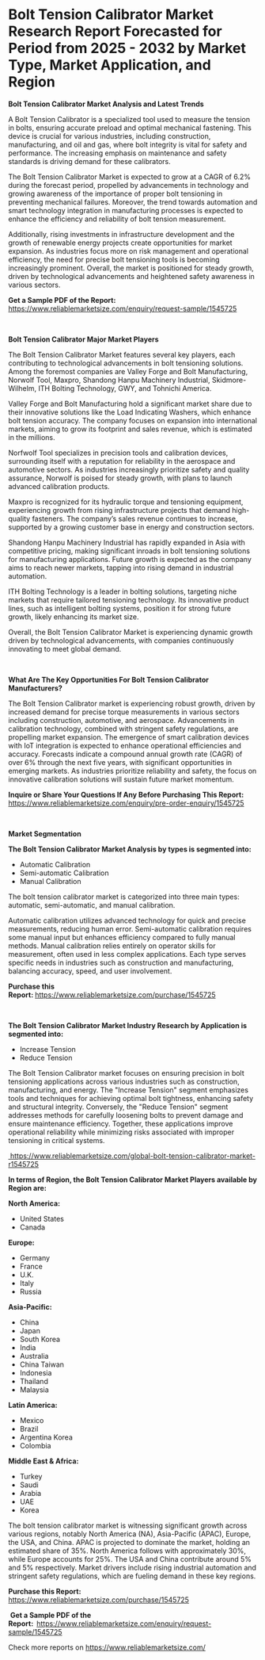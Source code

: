<p><h1>Bolt Tension Calibrator Market Research Report Forecasted for Period from 2025 -  2032 by Market Type, Market Application, and Region</h1></p><p><strong>Bolt Tension Calibrator Market Analysis and Latest Trends</strong></p>
<p><p>A Bolt Tension Calibrator is a specialized tool used to measure the tension in bolts, ensuring accurate preload and optimal mechanical fastening. This device is crucial for various industries, including construction, manufacturing, and oil and gas, where bolt integrity is vital for safety and performance. The increasing emphasis on maintenance and safety standards is driving demand for these calibrators. </p><p>The Bolt Tension Calibrator Market is expected to grow at a CAGR of 6.2% during the forecast period, propelled by advancements in technology and growing awareness of the importance of proper bolt tensioning in preventing mechanical failures. Moreover, the trend towards automation and smart technology integration in manufacturing processes is expected to enhance the efficiency and reliability of bolt tension measurement. </p><p>Additionally, rising investments in infrastructure development and the growth of renewable energy projects create opportunities for market expansion. As industries focus more on risk management and operational efficiency, the need for precise bolt tensioning tools is becoming increasingly prominent. Overall, the market is positioned for steady growth, driven by technological advancements and heightened safety awareness in various sectors.</p></p>
<p><strong>Get a Sample PDF of the Report:&nbsp;</strong> <a href="https://www.reliablemarketsize.com/enquiry/request-sample/1545725?utm_campaign=3101&utm_medium=2&utm_source=Github&utm_content=ia&utm_term=08042025&utm_id=bolt-tension-calibrator">https://www.reliablemarketsize.com/enquiry/request-sample/1545725</a></p>
<p>&nbsp;</p>
<p><strong>Bolt Tension Calibrator Major Market Players</strong></p>
<p><p>The Bolt Tension Calibrator Market features several key players, each contributing to technological advancements in bolt tensioning solutions. Among the foremost companies are Valley Forge and Bolt Manufacturing, Norwolf Tool, Maxpro, Shandong Hanpu Machinery Industrial, Skidmore-Wilhelm, ITH Bolting Technology, GWY, and Tohnichi America.</p><p>Valley Forge and Bolt Manufacturing hold a significant market share due to their innovative solutions like the Load Indicating Washers, which enhance bolt tension accuracy. The company focuses on expansion into international markets, aiming to grow its footprint and sales revenue, which is estimated in the millions.</p><p>Norfwolf Tool specializes in precision tools and calibration devices, surrounding itself with a reputation for reliability in the aerospace and automotive sectors. As industries increasingly prioritize safety and quality assurance, Norwolf is poised for steady growth, with plans to launch advanced calibration products.</p><p>Maxpro is recognized for its hydraulic torque and tensioning equipment, experiencing growth from rising infrastructure projects that demand high-quality fasteners. The company’s sales revenue continues to increase, supported by a growing customer base in energy and construction sectors.</p><p>Shandong Hanpu Machinery Industrial has rapidly expanded in Asia with competitive pricing, making significant inroads in bolt tensioning solutions for manufacturing applications. Future growth is expected as the company aims to reach newer markets, tapping into rising demand in industrial automation.</p><p>ITH Bolting Technology is a leader in bolting solutions, targeting niche markets that require tailored tensioning technology. Its innovative product lines, such as intelligent bolting systems, position it for strong future growth, likely enhancing its market size.</p><p>Overall, the Bolt Tension Calibrator Market is experiencing dynamic growth driven by technological advancements, with companies continuously innovating to meet global demand.</p></p>
<p>&nbsp;</p>
<p><strong>What Are The Key Opportunities For Bolt Tension Calibrator Manufacturers?</strong></p>
<p><p>The Bolt Tension Calibrator market is experiencing robust growth, driven by increased demand for precise torque measurements in various sectors including construction, automotive, and aerospace. Advancements in calibration technology, combined with stringent safety regulations, are propelling market expansion. The emergence of smart calibration devices with IoT integration is expected to enhance operational efficiencies and accuracy. Forecasts indicate a compound annual growth rate (CAGR) of over 6% through the next five years, with significant opportunities in emerging markets. As industries prioritize reliability and safety, the focus on innovative calibration solutions will sustain future market momentum.</p></p>
<p><strong>Inquire or Share Your Questions If Any Before Purchasing This Report:</strong> <a href="https://www.reliablemarketsize.com/enquiry/pre-order-enquiry/1545725?utm_campaign=3101&utm_medium=2&utm_source=Github&utm_content=ia&utm_term=08042025&utm_id=bolt-tension-calibrator">https://www.reliablemarketsize.com/enquiry/pre-order-enquiry/1545725</a></p>
<p>&nbsp;</p>
<p><strong>Market Segmentation</strong></p>
<p><strong>The Bolt Tension Calibrator Market Analysis by types is segmented into:</strong></p>
<p><ul><li>Automatic Calibration</li><li>Semi-automatic Calibration</li><li>Manual Calibration</li></ul></p>
<p><p>The bolt tension calibrator market is categorized into three main types: automatic, semi-automatic, and manual calibration. </p><p>Automatic calibration utilizes advanced technology for quick and precise measurements, reducing human error. Semi-automatic calibration requires some manual input but enhances efficiency compared to fully manual methods. Manual calibration relies entirely on operator skills for measurement, often used in less complex applications. Each type serves specific needs in industries such as construction and manufacturing, balancing accuracy, speed, and user involvement.</p></p>
<p><strong>Purchase this Report:&nbsp;</strong><a href="https://www.reliablemarketsize.com/purchase/1545725?utm_campaign=3101&utm_medium=2&utm_source=Github&utm_content=ia&utm_term=08042025&utm_id=bolt-tension-calibrator">https://www.reliablemarketsize.com/purchase/1545725</a></p>
<p>&nbsp;</p>
<p><strong>The Bolt Tension Calibrator Market Industry Research by Application is segmented into:</strong></p>
<p><ul><li>Increase Tension</li><li>Reduce Tension</li></ul></p>
<p><p>The Bolt Tension Calibrator market focuses on ensuring precision in bolt tensioning applications across various industries such as construction, manufacturing, and energy. The "Increase Tension" segment emphasizes tools and techniques for achieving optimal bolt tightness, enhancing safety and structural integrity. Conversely, the "Reduce Tension" segment addresses methods for carefully loosening bolts to prevent damage and ensure maintenance efficiency. Together, these applications improve operational reliability while minimizing risks associated with improper tensioning in critical systems.</p></p>
<p><a href="https://www.reliablemarketsize.com/global-bolt-tension-calibrator-market-r1545725?utm_campaign=3101&utm_medium=2&utm_source=Github&utm_content=ia&utm_term=08042025&utm_id=bolt-tension-calibrator">&nbsp;https://www.reliablemarketsize.com/global-bolt-tension-calibrator-market-r1545725</a></p>
<p><strong>In terms of Region, the Bolt Tension Calibrator Market Players available by Region are:</strong></p>
<p>
    <p> <strong> North America: </strong>
        <ul>
            <li>United States</li>
            <li>Canada</li>
        </ul>
        </p> 
    <p> <strong> Europe: </strong>
        <ul>
            <li>Germany</li>
            <li>France</li>
            <li>U.K.</li>
            <li>Italy</li>
            <li>Russia</li>
        </ul>
        </p> 
    <p> <strong> Asia-Pacific: </strong>
        <ul>
            <li>China</li>
            <li>Japan</li>
            <li>South Korea</li>
            <li>India</li>
            <li>Australia</li>
            <li>China Taiwan</li>
            <li>Indonesia</li>
            <li>Thailand</li>
            <li>Malaysia</li>
        </ul>
        </p> 
    <p> <strong> Latin America: </strong>
        <ul>
            <li>Mexico</li>
            <li>Brazil</li>
            <li>Argentina Korea</li>
            <li>Colombia</li>
        </ul>
        </p> 
    <p> <strong> Middle East & Africa: </strong>
        <ul>
            <li>Turkey</li>
            <li>Saudi</li>
            <li>Arabia</li>
            <li>UAE</li>
            <li>Korea</li>
        </ul>
    </p>
    </p>
<p><p>The bolt tension calibrator market is witnessing significant growth across various regions, notably North America (NA), Asia-Pacific (APAC), Europe, the USA, and China. APAC is projected to dominate the market, holding an estimated share of 35%. North America follows with approximately 30%, while Europe accounts for 25%. The USA and China contribute around 5% and 5% respectively. Market drivers include rising industrial automation and stringent safety regulations, which are fueling demand in these key regions.</p></p>
<p><strong>Purchase this Report: </strong><a href="https://www.reliablemarketsize.com/purchase/1545725?utm_campaign=3101&utm_medium=2&utm_source=Github&utm_content=ia&utm_term=08042025&utm_id=bolt-tension-calibrator">https://www.reliablemarketsize.com/purchase/1545725</a></p>
<p>&nbsp;<strong>Get a Sample PDF of the Report:&nbsp;&nbsp;</strong><a href="https://www.reliablemarketsize.com/enquiry/request-sample/1545725?utm_campaign=3101&utm_medium=2&utm_source=Github&utm_content=ia&utm_term=08042025&utm_id=bolt-tension-calibrator">https://www.reliablemarketsize.com/enquiry/request-sample/1545725</a></p>
<p><strong></strong></p>
<p>Check more reports on <a href="https://www.reliablemarketsize.com/?utm_campaign=3101&utm_medium=2&utm_source=Github&utm_content=ia&utm_term=08042025&utm_id=bolt-tension-calibrator">https://www.reliablemarketsize.com/</a></p>